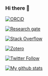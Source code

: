 ### Hi there 👋

<!--
**iago-pssjd/iago-pssjd** is a ✨ _special_ ✨ repository because its `README.md` (this file) appears on your GitHub profile.

Here are some ideas to get you started:

- 🔭 I’m currently working on ...
- 🌱 I’m currently learning ...
- 👯 I’m looking to collaborate on ...
- 🤔 I’m looking for help with ...
- 💬 Ask me about ...
- 📫 How to reach me: ...
- 😄 Pronouns: ...
- ⚡ Fun fact: ...
-->

<!--
<div itemscope itemtype="https://schema.org/Person"><a itemprop="sameAs" content="https://orcid.org/0000-0002-6725-2638" href="https://orcid.org/0000-0002-6725-2638" target="orcid.widget" rel="me noopener noreferrer" style="vertical-align:top;"><img src="https://orcid.org/sites/default/files/images/orcid_16x16.png" style="width:1em;margin-right:.5em;" alt="ORCID iD icon">https://orcid.org/0000-0002-6725-2638</a></div>
-->

<!--
[![GitHub followers](https://img.shields.io/github/followers/iago-pssjd?label=Follow%20me&style=flat-square&logo=github&logoColor=white&colorB=4CAF50)](https://github.com/login?return_to=%2Fiago-pssjd)
-->

[![ORCiD](https://img.shields.io/badge/-ORCiD-green.svg?style=flat-square&logo=orcid&colorB=gray&labelColor=white)](https://orcid.org/0000-0002-6725-2638)

[![Research gate](https://img.shields.io/badge/-Research%20Gate-green.svg?style=flat-square&logo=researchgate&logoColor=white&colorB=616161&labelColor=00BFA5)](https://www.researchgate.net/profile/Iago-Gine-Vazquez)

[![Stack Overflow](https://img.shields.io/badge/-Stack%20Overflow-green.svg?style=flat-square&logo=stackoverflow&colorB=gray&labelColor=white)](https://stackoverflow.com/users/997979/iago)

[![Zotero](https://img.shields.io/badge/-Zotero-green.svg?style=flat-square&logo=zotero&colorB=gray&labelColor=white&logoColor=CC2936)](https://www.zotero.org/iagogv)

[![Twitter Follow](https://img.shields.io/twitter/follow/Iago67522285?label=&logo=twitter&style=flat-square&colorB=gray&labelColor=white&logo=twitter)](https://twitter.com/Iago67522285)

[![My github stats](https://github-readme-stats.vercel.app/api?username=iago-pssjd&count_private=true&show_icons=true&theme=cobalt)](https://github.com/anuraghazra/github-readme-stats)
